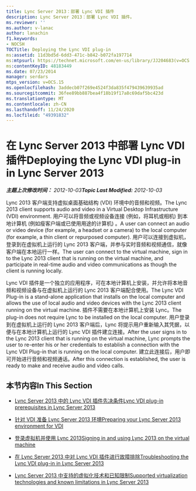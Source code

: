 ```yaml
---
title: Lync Server 2013：部署 Lync VDI 插件
description: Lync Server 2013：部署 Lync VDI 插件。
ms.reviewer: ''
ms.author: v-lanac
author: lanachin
f1.keywords:
- NOCSH
TOCTitle: Deploying the Lync VDI plug-in
ms:assetid: 11d3bd5d-6dd3-471c-b842-b072fa197714
ms:mtpsurl: https://technet.microsoft.com/en-us/library/JJ204683(v=OCS.15)
ms:contentKeyID: 48183449
ms.date: 07/23/2014
manager: serdars
mtps_version: v=OCS.15
ms.openlocfilehash: 3addecb07f269e4524f3da835f479439639935ad
ms.sourcegitcommit: 36fee89bb887bea4f18b19f17a8c69daf5bc423d
ms.translationtype: MT
ms.contentlocale: zh-CN
ms.lasthandoff: 11/24/2020
ms.locfileid: "49391832"
---
```

# <a name="deploying-the-lync-vdi-plug-in-in-lync-server-2013"></a><span data-ttu-id="fb951-103">在 Lync Server 2013 中部署 Lync VDI 插件</span><span class="sxs-lookup"><span data-stu-id="fb951-103">Deploying the Lync VDI plug-in in Lync Server 2013</span></span>

<div data-xmlns="http://www.w3.org/1999/xhtml">

<div class="topic" data-xmlns="http://www.w3.org/1999/xhtml" data-msxsl="urn:schemas-microsoft-com:xslt" data-cs="https://msdn.microsoft.com/">

<div data-asp="https://msdn2.microsoft.com/asp">



</div>

<div id="mainSection">

<div id="mainBody"><span data-ttu-id="fb951-104">

<span> </span></span><span class="sxs-lookup"><span data-stu-id="fb951-104">

<span> </span></span></span>

<span data-ttu-id="fb951-105">_**主题上次修改时间：** 2012-10-03_</span><span class="sxs-lookup"><span data-stu-id="fb951-105">_**Topic Last Modified:** 2012-10-03_</span></span>

<span data-ttu-id="fb951-106">Lync 2013 客户端支持虚拟桌面基础结构 (VDI) 环境中的音频和视频。</span><span class="sxs-lookup"><span data-stu-id="fb951-106">The Lync 2013 client supports audio and video in a Virtual Desktop Infrastructure (VDI) environment.</span></span> <span data-ttu-id="fb951-107">用户可以将音频或视频设备连接 (例如，将耳机或相机) 到本地计算机 (例如瘦客户端或已使用用途的计算机) 。</span><span class="sxs-lookup"><span data-stu-id="fb951-107">A user can connect an audio or video device (for example, a headset or a camera) to the local computer (for example, a thin client or repurposed computer).</span></span> <span data-ttu-id="fb951-108">用户可以连接到虚拟机，登录到在虚拟机上运行的 Lync 2013 客户端，并参与实时音频和视频通信，就像客户端在本地运行一样。</span><span class="sxs-lookup"><span data-stu-id="fb951-108">The user can connect to the virtual machine, sign in to the Lync 2013 client that is running on the virtual machine, and participate in real-time audio and video communications as though the client is running locally.</span></span>

<span data-ttu-id="fb951-109">Lync VDI 插件是一个独立的应用程序，可在本地计算机上安装，并允许将本地音频和视频设备与在虚拟机上运行的 Lync 2013 客户端配合使用。</span><span class="sxs-lookup"><span data-stu-id="fb951-109">The Lync VDI Plug-in is a stand-alone application that installs on the local computer and allows the use of local audio and video devices with the Lync 2013 client running on the virtual machine.</span></span> <span data-ttu-id="fb951-110">插件不需要在本地计算机上安装 Lync。</span><span class="sxs-lookup"><span data-stu-id="fb951-110">The plug-in does not require Lync to be installed on the local computer.</span></span> <span data-ttu-id="fb951-111">用户登录到在虚拟机上运行的 Lync 2013 客户端后，Lync 将提示用户重新输入其凭据，以便与在本地计算机上运行的 Lync VDI 插件建立连接。</span><span class="sxs-lookup"><span data-stu-id="fb951-111">After the user signs in to the Lync 2013 client that is running on the virtual machine, Lync prompts the user to re-enter his or her credentials to establish a connection with the Lync VDI Plug-in that is running on the local computer.</span></span> <span data-ttu-id="fb951-112">建立此连接后，用户即可开始进行音频和视频通话。</span><span class="sxs-lookup"><span data-stu-id="fb951-112">After this connection is established, the user is ready to make and receive audio and video calls.</span></span>

<div>

## <a name="in-this-section"></a><span data-ttu-id="fb951-113">本节内容</span><span class="sxs-lookup"><span data-stu-id="fb951-113">In This Section</span></span>

  - [<span data-ttu-id="fb951-114">Lync Server 2013 中的 Lync VDI 插件先决条件</span><span class="sxs-lookup"><span data-stu-id="fb951-114">Lync VDI plug-in prerequisites in Lync Server 2013</span></span>](lync-server-2013-lync-vdi-plug-in-prerequisites.md)

  - [<span data-ttu-id="fb951-115">针对 VDI 准备 Lync Server 2013 环境</span><span class="sxs-lookup"><span data-stu-id="fb951-115">Preparing your Lync Server 2013 environment for VDI</span></span>](lync-server-2013-preparing-your-environment-for-vdi.md)

  - [<span data-ttu-id="fb951-116">登录虚拟机并使用 Lync 2013</span><span class="sxs-lookup"><span data-stu-id="fb951-116">Signing in and using Lync 2013 on the virtual machine</span></span>](lync-server-2013-signing-in-and-using-lync-2013-on-the-virtual-machine.md)

  - [<span data-ttu-id="fb951-117">在 Lync Server 2013 中对 Lync VDI 插件进行故障排除</span><span class="sxs-lookup"><span data-stu-id="fb951-117">Troubleshooting the Lync VDI plug-in in Lync Server 2013</span></span>](lync-server-2013-troubleshooting-the-lync-vdi-plug-in.md)

  - [<span data-ttu-id="fb951-118">Lync Server 2013 中支持的虚拟化技术和已知限制</span><span class="sxs-lookup"><span data-stu-id="fb951-118">Supported virtualization technologies and known limitations in Lync Server 2013</span></span>](lync-server-2013-supported-virtualization-technologies-and-known-limitations.md)

<span data-ttu-id="fb951-119"></div>

</div>

<span> </span>

</div>

</div>

</span><span class="sxs-lookup"><span data-stu-id="fb951-119"></div>

</div>

<span> </span>

</div>

</div>

</span></span></div>

